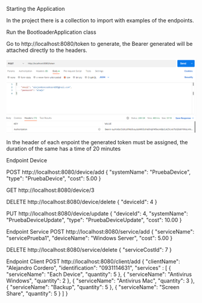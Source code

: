 Starting the Application

In the project there is a collection to import with examples of the endpoints.

Run the BootloaderApplication class

Go to http://localhost:8080/token to generate, the Bearer generated will be attached directly to the headers.

![img.png](img.png)

In the header of each enpoint the generated token must be assigned, the duration of the same has a time of 20 minutes

Endpoint Device

POST
http://localhost:8080/device/add
{
    "systemName": "PruebaDevice",
    "type": "PruebaDevice",
    "cost": 5.00
}

GET
http://localhost:8080/device/3

DELETE
http://localhost:8080/device/delete
{
    "deviceId": 4
}

PUT
http://localhost:8080/device/update
{
    "deviceId": 4,
    "systemName": "PruebaDeviceUpdate",
    "type": "PruebaDeviceUpdate",
    "cost": 10.00
}

Endpoint Service
POST
http://localhost:8080/service/add
{
    "serviceName": "servicePrueba1",
    "deviceName": "Windows Server",
    "cost": 5.00
}

DELETE
http://localhost:8080/service/delete
{
    "serviceCostId": 7
}

Endpoint Client
POST
http://localhost:8080/client/add
{
    "clientName": "Alejandro Cordero",
    "identification": "0931114631",
    "services" : [
        {
            "serviceName": "Each Device",
            "quantity": 5
        },
        {
            "serviceName": "Antivirus Windows",
            "quantity": 2
        },
        {
            "serviceName": "Antivirus Mac",
            "quantity": 3
        },
        {
            "serviceName": "Backup",
            "quantity": 5
        },
        {
            "serviceName": "Screen Share",
            "quantity": 5
        }
    ]
}
